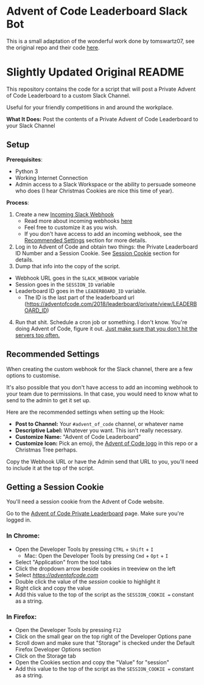 # Advent of Code Leaderboard Slack Bot

This is a small adaptation of the wonderful work done by tomswartz07, see the original repo and their code [here](https://github.com/tomswartz07/AdventOfCodeLeaderboard).

# Slightly Updated Original README

This repository contains the code for a script that will post a Private Advent of Code Leaderboard to a custom Slack Channel.

Useful for your friendly competitions in and around the workplace.

**What It Does:** Post the contents of a Private Advent of Code Leaderboard to your Slack Channel

## Setup
**Prerequisites**:
- Python 3
- Working Internet Connection
- Admin access to a Slack Workspace or the ability to persuade someone who does (I hear Christmas Cookies are nice this time of year).

**Process**:

1. Create a new [Incoming Slack Webhook](https://my.slack.com/services/new/incoming-webhook/)
    - Read more about incoming webhooks [here](https://api.slack.com/incoming-webhooks)
    - Feel free to customize it as you wish.
    - If you don't have access to add an incoming webhook, see the [Recommended Settings](#recommended-settings) section for more details.
2. Log in to Advent of Code and obtain two things: the Private Leaderboard ID Number and a Session Cookie.
See [Session Cookie](#getting-a-session-cookie) section for details.
3. Dump that info into the copy of the script.
  - Webhook URL goes in the `SLACK_WEBHOOK` variable
  - Session goes in the `SESSION_ID` variable
  - Leaderboard ID goes in the `LEADERBOARD_ID` variable.
    - The ID is the last part of the leaderboard url (https://adventofcode.com/2018/leaderboard/private/view/LEADERBOARD_ID)
4. Run that shit. Schedule a cron job or something. I don't know. You're doing Advent of Code, figure it out. [Just make sure that you don't hit the servers too often.](https://www.reddit.com/r/adventofcode/comments/7gy2y3/remember_please_limit_automated_http_requests/)

## Recommended Settings
When creating the custom webhook for the Slack channel, there are a few options to customise.

It's also possible that you don't have access to add an incoming webhook to your team due to permissions. In that case, you would need to know what to send to the admin to get it set up.

Here are the recommended settings when setting up the Hook:
- **Post to Channel:** Your `#advent_of_code` channel, or whatever name
- **Descriptive Label:** Whatever you want. This isn't really necessary.
- **Customize Name:** "Advent of Code Leaderboard"
- **Customize Icon:** Pick an emoji, the [Advent of Code logo](./advent_of_code.png) in this repo or a Christmas Tree perhaps.

Copy the Webhook URL or have the Admin send that URL to you, you'll need to include it at the top of the script.

## Getting a Session Cookie
You'll need a session cookie from the Advent of Code website.

Go to the [Advent of Code Private Leaderboard](https://adventofcode.com/2018/leaderboard/private) page. Make sure you're logged in.

### In Chrome:
- Open the Developer Tools by pressing `CTRL` + `Shift` + `I`
    - Mac: Open the Developer Tools by pressing `Cmd` + `Opt` + `I`
- Select "Application" from the tool tabs
- Click the dropdown arrow beside cookies in treeview on the left
- Select *https://adventofcode.com*
- Double click the value of the *session* cookie to highlight it
- Right click and copy the value
- Add this value to the top of the script as the `SESSION_COOKIE =` constant as a string.

### In Firefox:
- Open the Developer Tools by pressing `F12`
- Click on the small gear on the top right of the Developer Options pane
- Scroll down and make sure that "Storage" is checked under the Default Firefox Developer Options section
- Click on the Storage tab
- Open the Cookies section and copy the "Value" for "session"
- Add this value to the top of the script as the `SESSION_COOKIE =` constant as a string.
